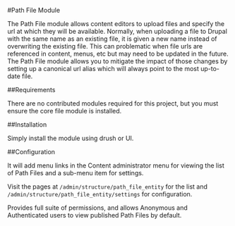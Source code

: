 #Path File Module

The Path File module allows content editors to upload files 
and specify the url at which they will be available. 
Normally, when uploading a file to 
Drupal with the same name as an existing file, 
it is given a new name instead of overwriting the existing file. 
This can problematic when file urls are 
referenced in content, menus, etc but may need to be updated in the future. 
The Path File module allows you to mitigate the 
impact of those changes by setting up a canonical url alias which will 
always point to the most up-to-date file.

##Requirements

There are no contributed modules required for this project, 
but you must ensure the core file module is installed.

##Installation

Simply install the module using drush or UI.  

##Configuration

It will add menu links in the Content administrator menu 
for viewing the list of Path Files and
 a sub-menu item for settings.

Visit the pages at `/admin/structure/path_file_entity` for the list and 
`/admin/structure/path_file_entity/settings` for configuration.

Provides full suite of permissions, 
and allows Anonymous and Authenticated users 
to view published Path Files by default.  
